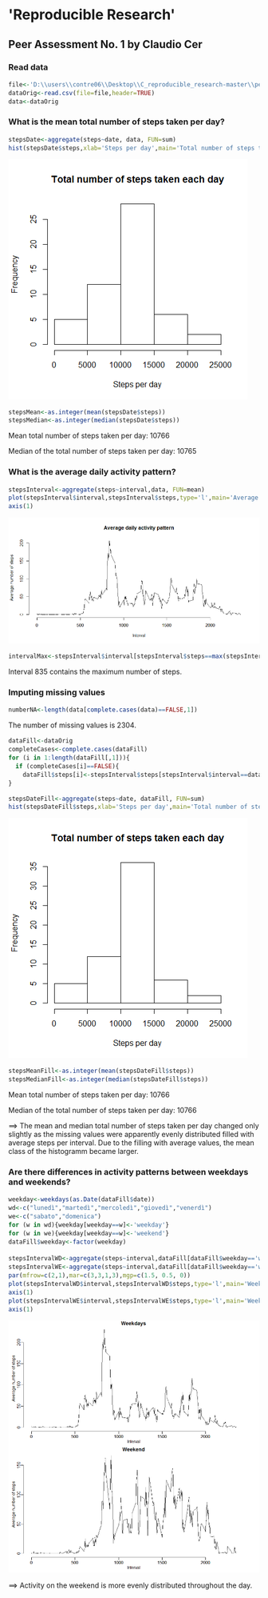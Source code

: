 'Reproducible Research'
=================
Peer Assessment No. 1 by Claudio Cer
-----------------


### Read data

```r
file<-'D:\\users\\contre06\\Desktop\\C_reproducible_research-master\\peer_assessment_no1\\activity.csv'
dataOrig<-read.csv(file=file,header=TRUE)
data<-dataOrig
```

### What is the mean total number of steps taken per day?


```r
stepsDate<-aggregate(steps~date, data, FUN=sum)
hist(stepsDate$steps,xlab='Steps per day',main='Total number of steps taken each day')
```

![plot of chunk steps](./peer_assessment_no1_files/figure-html/steps.png) 

```r
stepsMean<-as.integer(mean(stepsDate$steps))
stepsMedian<-as.integer(median(stepsDate$steps))
```

Mean total number of steps taken per day: 10766 

Median of the total number of steps taken per day: 10765 

### What is the average daily activity pattern?


```r
stepsInterval<-aggregate(steps~interval,data, FUN=mean)
plot(stepsInterval$interval,stepsInterval$steps,type='l',main='Average daily activity pattern',xlab='Interval',ylab='Average number of steps',bty="n")
axis(1)
```

![plot of chunk activity](./peer_assessment_no1_files/figure-html/activity.png) 

```r
intervalMax<-stepsInterval$interval[stepsInterval$steps==max(stepsInterval$steps)]
```
Interval 835 contains the maximum number of steps.

### Imputing missing values


```r
numberNA<-length(data[complete.cases(data)==FALSE,1])
```

The number of missing values is 2304.


```r
dataFill<-dataOrig
completeCases<-complete.cases(dataFill)
for (i in 1:length(dataFill[,1])){
  if (completeCases[i]==FALSE){
    dataFill$steps[i]<-stepsInterval$steps[stepsInterval$interval==dataFill$interval[i]]}
}
```


```r
stepsDateFill<-aggregate(steps~date, dataFill, FUN=sum)
hist(stepsDateFill$steps,xlab='Steps per day',main='Total number of steps taken each day')
```

![plot of chunk steps2](./peer_assessment_no1_files/figure-html/steps2.png) 

```r
stepsMeanFill<-as.integer(mean(stepsDateFill$steps))
stepsMedianFill<-as.integer(median(stepsDateFill$steps))
```

Mean total number of steps taken per day: 10766 

Median of the total number of steps taken per day: 10766

==> The mean and median total number of steps taken per day changed only slightly
as the missing values were apparently evenly distributed filled with average steps 
per interval. Due to the filling with average values, the mean class of the 
histogramm became larger.

### Are there differences in activity patterns between weekdays and weekends?


```r
weekday<-weekdays(as.Date(dataFill$date))
wd<-c("lunedì","martedì","mercoledì","giovedì","venerdì")
we<-c("sabato","domenica")
for (w in wd){weekday[weekday==w]<-'weekday'}
for (w in we){weekday[weekday==w]<-'weekend'}
dataFill$weekday<-factor(weekday)

stepsIntervalWD<-aggregate(steps~interval,dataFill[dataFill$weekday=='weekday',], FUN=mean)
stepsIntervalWE<-aggregate(steps~interval,dataFill[dataFill$weekday=='weekend',], FUN=mean)
par(mfrow=c(2,1),mar=c(3,3,1,3),mgp=c(1.5, 0.5, 0))
plot(stepsIntervalWD$interval,stepsIntervalWD$steps,type='l',main='Weekdays', xlab='Interval',ylab='Average number of steps',bty="n")
axis(1)
plot(stepsIntervalWE$interval,stepsIntervalWE$steps,type='l',main='Weekend', xlab='Interval',ylab='Average number of steps',bty="n")
axis(1)
```

![plot of chunk weekdays](./peer_assessment_no1_files/figure-html/weekdays.png) 

==> Activity on the weekend is more evenly distributed throughout the day.
